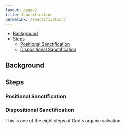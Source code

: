 ```yaml
---
layout: pagev2
title: Sanctification
permalink: /sanctification/
---
```

- [Background](#background)
- [Steps](#steps)
  - [Positional Sanctification](#positional-sanctification)
  - [Dispositional Sanctification](#dispositional-sanctification)

## Background

## Steps

### Positional Sanctification

### Dispositional Sanctification

This is one of the eight steps of God's organic salvation. 

